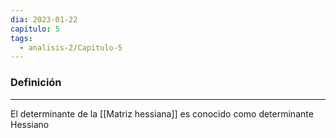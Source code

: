 ```yaml
---
dia: 2023-01-22
capitulo: 5
tags:
  - analisis-2/Capitulo-5
---
```

### Definición
---
El determinante de la [[Matriz hessiana]] es conocido como determinante Hessiano